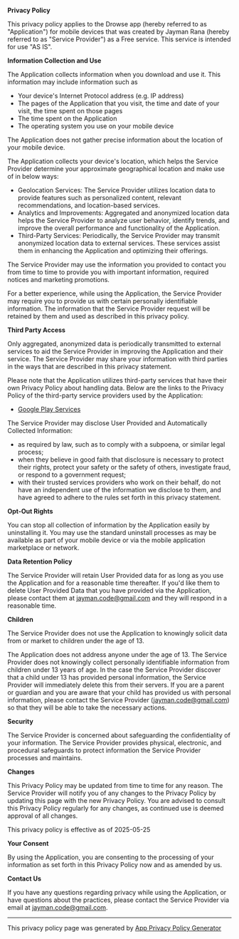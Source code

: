 **Privacy Policy**

This privacy policy applies to the Drowse app (hereby referred to as "Application") for mobile
devices that was created by Jayman Rana (hereby referred to as "Service Provider") as a Free
service. This service is intended for use "AS IS".

**Information Collection and Use**

The Application collects information when you download and use it. This information may include
information such as

* Your device's Internet Protocol address (e.g. IP address)
* The pages of the Application that you visit, the time and date of your visit, the time spent on
  those pages
* The time spent on the Application
* The operating system you use on your mobile device

The Application does not gather precise information about the location of your mobile device.

The Application collects your device's location, which helps the Service Provider determine your
approximate geographical location and make use of in below ways:

* Geolocation Services: The Service Provider utilizes location data to provide features such as
  personalized content, relevant recommendations, and location-based services.
* Analytics and Improvements: Aggregated and anonymized location data helps the Service Provider to
  analyze user behavior, identify trends, and improve the overall performance and functionality of
  the Application.
* Third-Party Services: Periodically, the Service Provider may transmit anonymized location data to
  external services. These services assist them in enhancing the Application and optimizing their
  offerings.

The Service Provider may use the information you provided to contact you from time to time to
provide you with important information, required notices and marketing promotions.

For a better experience, while using the Application, the Service Provider may require you to
provide us with certain personally identifiable information. The information that the Service
Provider request will be retained by them and used as described in this privacy policy.

**Third Party Access**

Only aggregated, anonymized data is periodically transmitted to external services to aid the Service
Provider in improving the Application and their service. The Service Provider may share your
information with third parties in the ways that are described in this privacy statement.

Please note that the Application utilizes third-party services that have their own Privacy Policy
about handling data. Below are the links to the Privacy Policy of the third-party service providers
used by the Application:

* [Google Play Services](https://www.google.com/policies/privacy/)

The Service Provider may disclose User Provided and Automatically Collected Information:

* as required by law, such as to comply with a subpoena, or similar legal process;
* when they believe in good faith that disclosure is necessary to protect their rights, protect your
  safety or the safety of others, investigate fraud, or respond to a government request;
* with their trusted services providers who work on their behalf, do not have an independent use of
  the information we disclose to them, and have agreed to adhere to the rules set forth in this
  privacy statement.

**Opt-Out Rights**

You can stop all collection of information by the Application easily by uninstalling it. You may use
the standard uninstall processes as may be available as part of your mobile device or via the mobile
application marketplace or network.

**Data Retention Policy**

The Service Provider will retain User Provided data for as long as you use the Application and for a
reasonable time thereafter. If you'd like them to delete User Provided Data that you have provided
via the Application, please contact them at jayman.code@gmail.com and they will respond in a
reasonable time.

**Children**

The Service Provider does not use the Application to knowingly solicit data from or market to
children under the age of 13.

The Application does not address anyone under the age of 13. The Service Provider does not knowingly
collect personally identifiable information from children under 13 years of age. In the case the
Service Provider discover that a child under 13 has provided personal information, the Service
Provider will immediately delete this from their servers. If you are a parent or guardian and you
are aware that your child has provided us with personal information, please contact the Service
Provider (jayman.code@gmail.com) so that they will be able to take the necessary actions.

**Security**

The Service Provider is concerned about safeguarding the confidentiality of your information. The
Service Provider provides physical, electronic, and procedural safeguards to protect information the
Service Provider processes and maintains.

**Changes**

This Privacy Policy may be updated from time to time for any reason. The Service Provider will
notify you of any changes to the Privacy Policy by updating this page with the new Privacy Policy.
You are advised to consult this Privacy Policy regularly for any changes, as continued use is deemed
approval of all changes.

This privacy policy is effective as of 2025-05-25

**Your Consent**

By using the Application, you are consenting to the processing of your information as set forth in
this Privacy Policy now and as amended by us.

**Contact Us**

If you have any questions regarding privacy while using the Application, or have questions about the
practices, please contact the Service Provider via email at jayman.code@gmail.com.

* * *

This privacy policy page was generated
by [App Privacy Policy Generator](https://app-privacy-policy-generator.nisrulz.com/)
